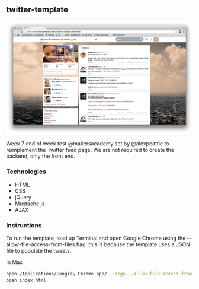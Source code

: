 twitter-template
---
![](screenshot.png?raw=true)

Week 7 end of week test @makersacademy set by @alexpeattie
to reimplement the Twitter feed page. We are not required
to create the backend, only the front end.

### Technologies
* HTML
* CSS
* jQuery
* Mustache js
* AJAX


### Instructions
To run the template, load up Terminal and open Google Chrome
using the --allow-file-access-from-files flag, this is because
the template uses a JSON file to populate the tweets.

In Mac
```bash
open /Applications/Google\ Chrome.app/ --args --allow-file-access-from-files
open index.html
```

